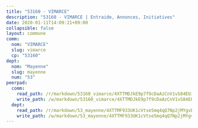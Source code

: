 ```yaml
---
title: "53160 - VIMARCE"
description: "53160 - VIMARCE | Entraide, Annonces, Initiatives"
date: 2020-01-11T14:09:21+09:00
collapsible: false
layout: commune
comm:
  nom: "VIMARCE"
  slug: vimarce
  cp: "53160"
dept:
  nom: "Mayenne"
  slug: mayenne
  num: "53"
peerpad:
  comm:
    read_path: /r/markdown/53160_vimarce/4XTTMDJkE9p7f9cDaAzCnV1vS84EUiF5MRskzYWeFkzTr3JnU
    write_path: /w/markdown/53160_vimarce/4XTTMDJkE9p7f9cDaAzCnV1vS84EUiF5MRskzYWeFkzTr3JnU-K3TgUY4WCb4xmSjWPpEk6SEKGkpG2Jync8oV6dPDLhUe6Xt1UyCXfQPNUyWSrEnUzsKaJz1WQ9TgPjAWC7gNkT6pNqGUCKADiJm2UDeiw1BHnE3o19KRVc71dj7vfjsPxMwX86Et
  dept:
    read_path: /r/markdown/53_mayenne/4XTTMF933UK1cVtse5mq4qQ7Np2jMYgvbp6qouY9MWyoeWY43
    write_path: /w/markdown/53_mayenne/4XTTMF933UK1cVtse5mq4qQ7Np2jMYgvbp6qouY9MWyoeWY43-K3TgUcgqTBNoSTxPqkZ94HV7ydPjBnvnBue9tEiK9jakhdXjxdo4Br4iK1oa2CDh4yEVWX1tFyjU9wvcKRuNLDocpAE5TJXkqSv2docSVtfLpqmkB6Zf1obqgGj7oAqY4ytCV5Es
---
```


